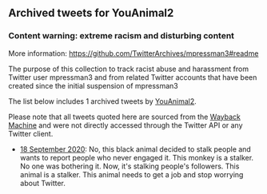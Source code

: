 ## Archived tweets for YouAnimal2
### Content warning: extreme racism and disturbing content
More information: https://github.com/TwitterArchives/mpressman3#readme

The purpose of this collection to track racist abuse and harassment from Twitter user mpressman3 and from related Twitter accounts that have been created since the initial suspension of mpressman3

The list below includes 1 archived tweets by
[YouAnimal2](https://twitter.com/YouAnimal2).



Please note that all tweets quoted here are sourced from the
[Wayback Machine](https://web.archive.org) and were not directly accessed through the Twitter API or
any Twitter client.



* [18 September 2020](https://web.archive.org/web/20200918085054/https://twitter.com/YouAnimal2/status/1306878248899538948): No, this black animal decided to stalk people and wants to report people who never engaged it. This monkey is a stalker. No one was bothering it. Now, it's stalking people's followers. This animal is a stalker. This animal needs to get a job and stop worrying about Twitter.
